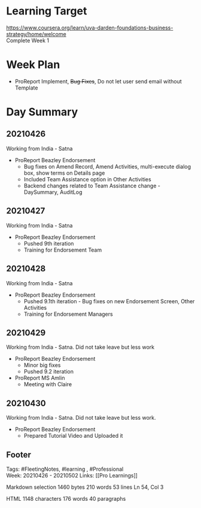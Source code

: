 # Learning Target  

https://www.coursera.org/learn/uva-darden-foundations-business-strategy/home/welcome  
Complete Week 1   
    

# Week Plan  

- ProReport Implement, ~~Bug Fixes~~, Do not let user send email without Template  
  
  

# Day Summary  

## 20210426

Working from India - Satna  
- ProReport Beazley Endorsement
	- Bug fixes on Amend Record, Amend Activities, multi-execute dialog box, show terms on Details page
	- Included Team Assistance option in Other Activities
	- Backend changes related to Team Assistance change - DaySummary, AuditLog
  

## 20210427

Working from India - Satna  
- ProReport Beazley Endorsement
	- Pushed 9th iteration 
	- Training for Endorsement Team


## 20210428

Working from India - Satna  
- ProReport Beazley Endorsement
	- Pushed 9.1th iteration - Bug fixes on new Endorsement Screen, Other Activities
	- Training for Endorsement Managers

## 20210429  

Working from India - Satna. Did not take leave but less work
- ProReport Beazley Endorsement
	- Minor big fixes
	- Pushed 9.2 iteration
- ProReport MS Amlin
	- Meeting with Claire

## 20210430  

Working from India - Satna. Did not take leave but less work.
- ProReport Beazley Endorsement
	- Prepared Tutorial Video and Uploaded it

## Footer  
  

Tags: #FleetingNotes, #learning , #Professional  
Week: 20210426 - 20210502
Links: [[Pro Learnings]]
 
  

<!--  
Comment -     
-->  

Markdown  selection  1460  bytes 210  words 53  lines Ln 54, Col 3

HTML 1148  characters 176  words 40  paragraphs
<!--stackedit_data:
eyJoaXN0b3J5IjpbLTE3NDY5NDE2MTAsMTQ2Njc3MzI3MSwtMT
UyMjQ1Mzg4OSwyNjU2MDUzMzUsNzMxOTU2NTIxLC0yMDQwNjU4
MjcyXX0=
-->